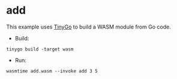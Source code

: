 # add

This example uses [TinyGo](https://tinygo.org/) to build a WASM module from Go code.

* Build:
```
tinygo build -target wasm
```

* Run:
```
wasmtime add.wasm --invoke add 3 5
```
